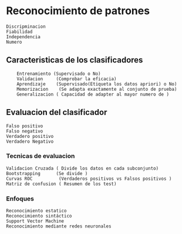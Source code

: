 # Reconocimiento de patrones

    Discripminacion
    Fiabilidad
    Independencia
    Numero

## Caracteristicas de los clasificadores

        Entrenamiento (Supervisado o No)
        Validacion     (Comprobar la eficacia)
        Aprendizaje    (Supervisado(Etiqueta los datos apriori) o No)
        Memorizacion    (Se adapta exactamente al conjunto de prueba)
        Generalizacion ( Capacidad de adapter al mayor numero de )


## Evaluacion del clasificador 

    Falso positivo 
    Falso negativo 
    Verdadero positivo
    Verdadero Negativo
### Tecnicas de evaluacion
    Validacion Cruzada ( Divide los datos en cada subconjunto)
    Bootstrapping      (Se divide )
    Curvas ROC          (Verdaderos positivos vs Falsos positivos )
    Matriz de confusion ( Resumen de los test)

### Enfoques

    Reconocimiento estatico
    Reconocimiento sintáctico
    Support Vector Machine
    Reconocimiento mediante redes neuronales

